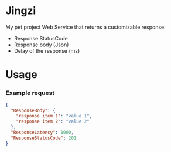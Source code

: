 # Jingzi

My pet project Web Service that returns a customizable response:
* Response StatusCode
* Response body (Json)
* Delay of the response (ms)

# Usage

### Example request

````json
{
  "ResponseBody": {
    "response item 1": "value 1",
    "response item 2": "value 2"
  },
  "ResponseLatency": 1000,
  "ResponseStatusCode": 201
}
````
